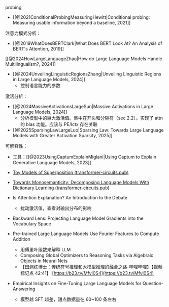 probing

- [[@2021ConditionalProbingMeasuringHewitt|Conditional probing: Measuring usable information beyond a baseline, 2021]]

注意力模式分析：

- [[@2019WhatDoesBERTClark|What Does BERT Look At? An Analysis of BERT's Attention, 2019]]

[[@2024HowLargeLanguageZhao|How do Large Language Models Handle Multilingualism?, 2024]]

- [[@2024UnveilingLinguisticRegionsZhang|Unveiling Linguistic Regions in Large Language Models, 2024]]
    - 控制语言能力的参数

激活分析：

- [[@2024MassiveActivationsLargeSun|Massive Activations in Large Language Models, 2024]]
    - 分析模型中的巨大激活值。集中在开头和分隔符（sec 2.2）。实现了 attn 的 bias 功能。应该与 PE/lctx 存在关联
- [[@2025SparsingLawLargeLuo|Sparsing Law: Towards Large Language Models with Greater Activation Sparsity, 2025]]

可解释性：

- 工具：[[@2023UsingCaptumExplainMiglani|Using Captum to Explain Generative Language Models, 2023]]
- [Toy Models of Superposition (transformer-circuits.pub)](https://transformer-circuits.pub/2022/toy_model/index.html)
- [Towards Monosemanticity: Decomposing Language Models With Dictionary Learning (transformer-circuits.pub)](https://transformer-circuits.pub/2023/monosemantic-features)
- Is Attention Explanation? An Introduction to the Debate
    - 扰动激活值，查看对输出分布的影响
- Backward Lens: Projecting Language Model Gradients into the Vocabulary Space
- Pre-trained Large Language Models Use Fourier Features to Compute Addition

    - 用傅里叶级数来解释 LLM
    - Composing Global Optimizers to Reasoning Tasks via Algebraic Objects in Neural Nets
    - 【田渊栋博士：传统符号推理和大模型推理的融合之路-哔哩哔哩】【视频标记点 42:41】 [https://b23.tv/Mfvi0S4](https://b23.tv/Mfvi0S4)

- Empirical Insights on Fine-Tuning Large Language Models for Question-Answering
    - 模型越 SFT 越差，甜点数据量在 60~100 条左右
